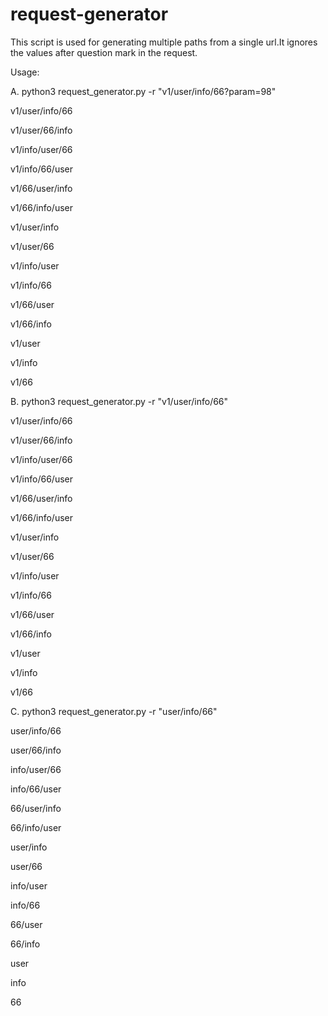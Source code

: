 # request-generator

This script is used for generating multiple paths from a single url.It ignores the values after question mark in the request.

Usage:

A. python3 request_generator.py -r "v1/user/info/66?param=98"


v1/user/info/66

v1/user/66/info

v1/info/user/66

v1/info/66/user

v1/66/user/info

v1/66/info/user

v1/user/info

v1/user/66

v1/info/user

v1/info/66

v1/66/user

v1/66/info

v1/user

v1/info

v1/66


B. python3 request_generator.py -r "v1/user/info/66"         

v1/user/info/66

v1/user/66/info

v1/info/user/66

v1/info/66/user

v1/66/user/info

v1/66/info/user

v1/user/info

v1/user/66

v1/info/user

v1/info/66

v1/66/user

v1/66/info

v1/user

v1/info

v1/66

C. python3 request_generator.py -r "user/info/66" 

user/info/66

user/66/info

info/user/66

info/66/user

66/user/info

66/info/user

user/info

user/66

info/user

info/66

66/user

66/info

user

info

66

